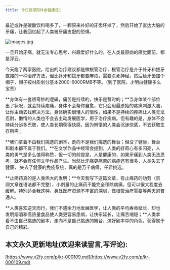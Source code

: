 ```yaml
---
title: 今日我深刻体会健康是1
---
```




最近或许是碳酸饮料喝多了，一颗原来补好的牙齿坏掉了，然后开始了直达大脑的牙痛，让我回忆起了人类被牙痛支配的恐惧。

![images.jpg](https://www.v2fy.com/asset/0i/jikemiji/jikemiji-md/kr-000109.assets/1240.jpeg)

一旦开始牙痛，就无法专心思考，兴趣爱好什么的，在人类最原始的痛觉面前，都是浮云。

今天跑了两家医院，给出的治疗建议都是做根管治疗，根管治疗是介于补牙和拔牙直接的一种治疗方法，但比补牙和拔牙都要麻烦，需要杀死神经，然后给牙齿加个帽子，帽子按材质划分基本2000-6000RMB不等。（到了医院，才明白健康多么宝贵）


**身体有一套很奇妙的逻辑，痛苦是持续的，快乐是暂时的；**当身体某个部位出了状况，就会持续疼痛，身体不会帮你自愈，它只会用最原始的疼痛刺激大脑，让你主动去找解决方法。身体确实很懂人的惰性，如果不是持续的疼痛让人类无法忍耐，懒惰的人类也不会去主动发展医学，用于治疗疾病。但有趣的是，身体不会持续分泌多巴胺，使人类长期获得快感，因为懒惰的人类会沉迷快感，不去获取生存所需；

**我们拿着不由我们挑选的剧本，走向不是我们挑选的舞台；但没了健康，舞台和剧本都不属于我们。**在文学作品中经常会提到，人类的好奇心有多闪亮，人类的勇气是多么值得称赞，但一切的前提是，人是健康的，如果牙痛到人类无法思考，就不会有任何文学作品产生。当然比牙痛更痛苦的病症还有很多，人类失去了健康， 失去了健康的免疫系统，真的是万千病痛，任君挑选。


**止痛药真的是人类伟大的发明；**今天我写下这篇文章，有止痛药的功劳（否则文章连语法都不完整），小剂量的止痛药不能完全移除病痛，但可以很大程度去缓解。特别适合我这种，身处医疗资源不丰富的深圳，做根管治疗需要等两天的普通人。

**人类喜欢逆天而行，我们不遗余力地发展医学，让人类的平均寿命延长，却也发明烟酒和高热量食品使人类更容易患病，让快乐延长，让痛苦缩短；**人类拿着不由自己挑选的剧本，走向不是自己挑选的舞台，演好剧本中的角色，获得属于自己的精彩。
## 本文永久更新地址(欢迎来读留言,写评论):

[https://www.v2fy.com/p/kr-000109.md](https://www.v2fy.com/p/kr-000109.md)
